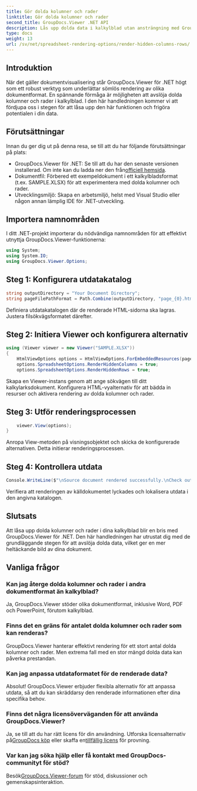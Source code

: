 ```yaml
---
title: Gör dolda kolumner och rader
linktitle: Gör dolda kolumner och rader
second_title: GroupDocs.Viewer .NET API
description: Lås upp dolda data i kalkylblad utan ansträngning med GroupDocs.Viewer för .NET. Följ vår steg-för-steg-guide för att avslöja dolda kolumner och rader.
type: docs
weight: 13
url: /sv/net/spreadsheet-rendering-options/render-hidden-columns-rows/
---
```

## Introduktion
När det gäller dokumentvisualisering står GroupDocs.Viewer för .NET högt som ett robust verktyg som underlättar sömlös rendering av olika dokumentformat. En spännande förmåga är möjligheten att avslöja dolda kolumner och rader i kalkylblad. I den här handledningen kommer vi att fördjupa oss i stegen för att låsa upp den här funktionen och frigöra potentialen i din data.
## Förutsättningar
Innan du ger dig ut på denna resa, se till att du har följande förutsättningar på plats:
- GroupDocs.Viewer för .NET: Se till att du har den senaste versionen installerad. Om inte kan du ladda ner den från[officiell hemsida](https://releases.groupdocs.com/viewer/net/).
- Dokumentfil: Förbered ett exempeldokument i ett kalkylbladsformat (t.ex. SAMPLE.XLSX) för att experimentera med dolda kolumner och rader.
- Utvecklingsmiljö: Skapa en arbetsmiljö, helst med Visual Studio eller någon annan lämplig IDE för .NET-utveckling.
## Importera namnområden
I ditt .NET-projekt importerar du nödvändiga namnområden för att effektivt utnyttja GroupDocs.Viewer-funktionerna:
```csharp
using System;
using System.IO;
using GroupDocs.Viewer.Options;
```
## Steg 1: Konfigurera utdatakatalog
```csharp
string outputDirectory = "Your Document Directory";
string pageFilePathFormat = Path.Combine(outputDirectory, "page_{0}.html");
```
Definiera utdatakatalogen där de renderade HTML-sidorna ska lagras. Justera filsökvägsformatet därefter.
## Steg 2: Initiera Viewer och konfigurera alternativ
```csharp
using (Viewer viewer = new Viewer("SAMPLE.XLSX"))
{
    HtmlViewOptions options = HtmlViewOptions.ForEmbeddedResources(pageFilePathFormat);
    options.SpreadsheetOptions.RenderHiddenColumns = true;
    options.SpreadsheetOptions.RenderHiddenRows = true;
```
Skapa en Viewer-instans genom att ange sökvägen till ditt kalkylarksdokument. Konfigurera HTML-vyalternativ för att bädda in resurser och aktivera rendering av dolda kolumner och rader.
## Steg 3: Utför renderingsprocessen
```csharp
    viewer.View(options);
}
```
Anropa View-metoden på visningsobjektet och skicka de konfigurerade alternativen. Detta initierar renderingsprocessen.
## Steg 4: Kontrollera utdata
```csharp
Console.WriteLine($"\nSource document rendered successfully.\nCheck output in {outputDirectory}.");
```
Verifiera att renderingen av källdokumentet lyckades och lokalisera utdata i den angivna katalogen.
## Slutsats
Att låsa upp dolda kolumner och rader i dina kalkylblad blir en bris med GroupDocs.Viewer för .NET. Den här handledningen har utrustat dig med de grundläggande stegen för att avslöja dolda data, vilket ger en mer heltäckande bild av dina dokument.
## Vanliga frågor
### Kan jag återge dolda kolumner och rader i andra dokumentformat än kalkylblad?
Ja, GroupDocs.Viewer stöder olika dokumentformat, inklusive Word, PDF och PowerPoint, förutom kalkylblad.
### Finns det en gräns för antalet dolda kolumner och rader som kan renderas?
GroupDocs.Viewer hanterar effektivt rendering för ett stort antal dolda kolumner och rader. Men extrema fall med en stor mängd dolda data kan påverka prestandan.
### Kan jag anpassa utdataformatet för de renderade data?
Absolut! GroupDocs.Viewer erbjuder flexibla alternativ för att anpassa utdata, så att du kan skräddarsy den renderade informationen efter dina specifika behov.
### Finns det några licensöverväganden för att använda GroupDocs.Viewer?
 Ja, se till att du har rätt licens för din användning. Utforska licensalternativ på[GroupDocs köp](https://purchase.groupdocs.com/buy) eller skaffa en[tillfällig licens](https://purchase.groupdocs.com/temporary-license/) för provning.
### Var kan jag söka hjälp eller få kontakt med GroupDocs-communityt för stöd?
 Besök[GroupDocs.Viewer-forum](https://forum.groupdocs.com/c/viewer/9) för stöd, diskussioner och gemenskapsinteraktion.